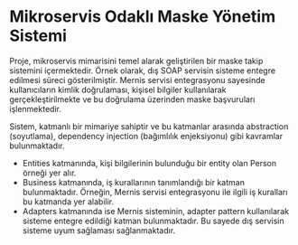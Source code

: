 
# Mikroservis Odaklı Maske Yönetim Sistemi
Proje, mikroservis mimarisini temel alarak geliştirilen bir maske takip sistemini içermektedir. Örnek olarak, dış SOAP servisin sisteme entegre edilmesi süreci gösterilmiştir. Mernis servisi entegrasyonu sayesinde kullanıcıların kimlik doğrulaması, kişisel bilgiler kullanılarak gerçekleştirilmekte ve bu doğrulama üzerinden maske başvuruları işlenmektedir.

Sistem, katmanlı bir mimariye sahiptir ve bu katmanlar arasında abstraction (soyutlama), dependency injection (bağımlılık enjeksiyonu) gibi kavramlar bulunmaktadır.

- Entities katmanında, kişi bilgilerinin bulunduğu bir entity olan Person örneği yer alır. 
- Business katmanında, iş kurallarının tanımlandığı bir katman bulunmaktadır. Örneğin, Mernis servisi entegrasyonu ile ilgili iş kuralları bu katmanda yer alabilir.
- Adapters katmanında ise Mernis sisteminin, adapter pattern kullanılarak sisteme entegre edildiği katman bulunmaktadır. Bu sayede dış servisin sisteme uyum sağlaması sağlanmaktadır.
